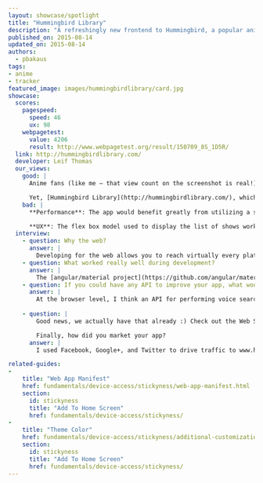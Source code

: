 ```yaml
---
layout: showcase/spotlight
title: "Hummingbird Library"
description: "A refreshingly new frontend to Hummingbird, a popular anime watch-tracker and discovery site."
published_on: 2015-08-14
updated_on: 2015-08-14
authors:
  - pbakaus
tags: 
- anime
- tracker
featured_image: images/hummingbirdlibrary/card.jpg
showcase:
  scores:
    pagespeed:
      speed: 46
      ux: 98
    webpagetest:
      value: 4206
      result: http://www.webpagetest.org/result/150709_8S_1D5R/
  link: http://hummingbirdlibrary.com/
  developer: Leif Thomas
  our_views:
    good: |
      Anime fans (like me – that view count on the screenshot is real!) have long been obsessed with keeping track of what they watched. Popular sites in this space include AniDB and MyAnimeList, but [Hummingbird](http://hummingbird.me) is the by far best-looking of them all.

      Yet, [Hummingbird Library](http://hummingbirdlibrary.com/), which sits on top of the existing Hummingbird API, goes one step further, built from scratch with Angular and Material Design. [Theme color](/web/fundamentals/device-access/stickyness/additional-customizations.html) and [manifest](/web/fundamentals/device-access/stickyness/web-app-manifest.html) make it look super integrated and installable on the home screen, and the whole experience feels very snappy, focussing on the core functionality of the main site.
    bad: |
      **Performance**: The app would benefit greatly from utilizing a service worker to offline cache results and UI after initial page load, enabling gzip compression would dramatically improve load time and having a static, initial barebone layout in the HTML would improve perceived performance.

      **UX**: The flex box model used to display the list of shows works well with bigger screens but loses its appeal on smaller ones. A non centered, tighter version of the tiles would work much better on mobile devices.
  interview:
    - question: Why the web?
      answer: |
        Developing for the web allows you to reach virtually every platform with a single codebase, which is a huge advantage when you're the sole developer. And thanks to great features like [Add to Homescreen](/web/fundamentals/device-access/stickyness), it's easy to give users an experience that is nearly identical to what they would get in a native application.
    - question: What worked really well during development?
      answer: |
        The [angular/material project](https://github.com/angular/material) on GitHub worked perfectly. It gave me everything I needed to start a project with AngularJS and Material Design.
    - question: If you could have any API to improve your app, what would it be?
      answer: |
        At the browser level, I think an API for performing voice searches within my web app could really help it. Android has added a lot of voice commands lately and the ability to use that sort of input on the mobile web would make for a great experience.
        
    - question: |
        Good news, we actually have that already :) Check out the Web Speech API.

        Finally, how did you market your app?
      answer: |
        I used Facebook, Google+, and Twitter to drive traffic to www.hummingbirdlibrary.com, but my biggest traffic spike happened after posting a link to it on reddit. It's a great way to target an audience that may have a genuine interest in what you're developing.

related-guides:
-
    title: "Web App Manifest"
    href: fundamentals/device-access/stickyness/web-app-manifest.html
    section:
      id: stickyness
      title: "Add To Home Screen"
      href: fundamentals/device-access/stickyness/
-
    title: "Theme Color"
    href: fundamentals/device-access/stickyness/additional-customizations.html
    section:
      id: stickyness
      title: "Add To Home Screen"
      href: fundamentals/device-access/stickyness/
---
```

